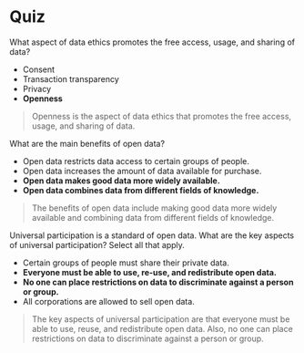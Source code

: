 # Quiz
What aspect of data ethics promotes the free access, usage, and sharing of data?

* Consent
* Transaction transparency
* Privacy
* **Openness**

> Openness is the aspect of data ethics that promotes the free access, usage, and sharing of data.

What are the main benefits of open data?

* Open data restricts data access to certain groups of people.
* Open data increases the amount of data available for purchase. 
* **Open data makes good data more widely available.**
* **Open data combines data from different fields of knowledge.**

> The benefits of open data include making good data more widely available and combining data from different fields of knowledge.

Universal participation is a standard of open data. What are the key aspects of universal participation? Select all that apply.

* Certain groups of people must share their private data. 
* **Everyone must be able to use, re-use, and redistribute open data.**
* **No one can place restrictions on data to discriminate against a person or group.** 
* All corporations are allowed to sell open data.

> The key aspects of universal participation are that everyone must be able to use, reuse, and redistribute open data. Also, no one can place restrictions on data to discriminate against a person or group. 

